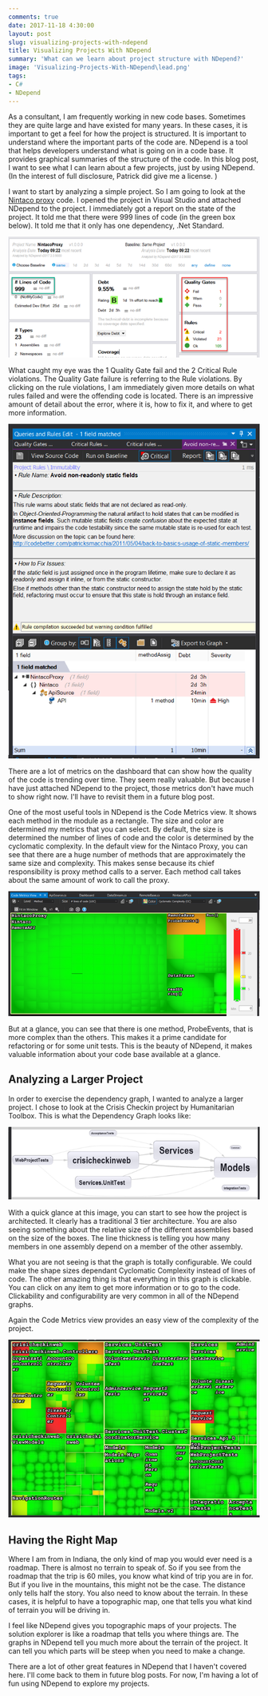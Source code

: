 ```yaml
---
comments: true
date: 2017-11-18 4:30:00
layout: post
slug: visualizing-projects-with-ndepend
title: Visualizing Projects With NDepend
summary: 'What can we learn about project structure with NDepend?'
image: 'Visualizing-Projects-With-NDepend\lead.png'
tags:
- C#
- NDepend
---
```


As a consultant, I am frequently working in new code bases. Sometimes they are quite large and have existed for many years. In these cases, it is important to get a feel for how the project is structured. It is important to understand where the important parts of the code are. NDepend is a tool that helps developers understand what is going on in a code base. It provides graphical summaries of the structure of the code. In this blog post, I want to see what I can learn about a few projects, just by using NDepend. (In the interest of full disclosure, Patrick did give me a license. )

I want to start by analyzing a simple project. So I am going to look at the [Nintaco proxy](https://github.com/pottereric/NintacoProxy) code. I opened the project in Visual Studio and attached NDepend to the project. I immediately got a report on the state of the project. It told me that there were 999 lines of code (in the green box below). It told me that it only has one dependency, .Net Standard.

[![](/img/posts/Visualizing-Projects-With-NDepend/NintacoProxyInitialReport.png)](/img/posts/Visualizing-Projects-With-NDepend/NintacoProxyInitialReport.png)

What caught my eye was the 1 Quality Gate fail and the 2 Critical Rule violations. The Quality Gate failure is referring to the Rule violations. By clicking on the rule violations, I am immediately given more details on what rules failed and were the offending code is located. There is an impressive amount of detail about the error, where it is, how to fix it, and where to get more information. 

[![](/img/posts/Visualizing-Projects-With-NDepend/RuleViolationDetails.png)](/img/posts/Visualizing-Projects-With-NDepend/RuleViolationDetails.png)

There are a lot of metrics on the dashboard that can show how the quality of the code is trending over time. They seem really valuable. But because I have just attached NDepend to the project, those metrics don't have much to show right now. I'll have to revisit them in a future blog post. 

One of the most useful tools in NDepend is the Code Metrics view. It shows each method in the module as a rectangle. The size and color are determined my metrics that you can select. By default, the size is determined the number of lines of code and the color is determined by the cyclomatic complexity. In the default view for the Nintaco Proxy, you can see that there are a huge number of methods that are approximately the same size and complexity. This makes sense because its chief responsibility is proxy method calls to a server. Each method call takes about the same amount of work to call the proxy. 

[![](/img/posts/Visualizing-Projects-With-NDepend/NintacoProxyCodeMetricsView.png)](/img/posts/Visualizing-Projects-With-NDepend/NintacoProxyCodeMetricsView.png)

But at a glance, you can see that there is one method, ProbeEvents, that is more complex than the others. This makes it a prime candidate for refactoring or for some unit tests. This is the beauty of NDepend, it makes valuable information about your code base available at a glance.

## Analyzing a Larger Project ##

In order to exercise the dependency graph, I wanted to analyze a larger project. I chose to look at the Crisis Checkin project by Humanitarian Toolbox. This is what the Dependency Graph looks like:

[![](/img/posts/Visualizing-Projects-With-NDepend/CrisisCheckinDependencyGraph.png)](/img/posts/Visualizing-Projects-With-NDepend/CrisisCheckinDependencyGraph.png)

With a quick glance at this image, you can start to see how the project is architected. It clearly has a traditional 3 tier architecture. You are also seeing something about the relative size of the different assemblies based on the size of the boxes. The line thickness is telling you how many members in one assembly depend on a member of the other assembly.

What you are not seeing is that the graph is totally configurable. We could make the shape sizes dependant Cyclomatic Complexity instead of lines of code. The other amazing thing is that everything in this graph is clickable. You can click on any item to get more information or to go to the code. Clickability and configurability are very common in all of the NDepend graphs. 

Again the Code Metrics view provides an easy view of the complexity of the project. 

[![](/img/posts/Visualizing-Projects-With-NDepend/CrisisCheckinCodeMetricsView.png)](/img/posts/Visualizing-Projects-With-NDepend/CrisisCheckinCodeMetricsView.png)

## Having the Right Map ##

Where I am from in Indiana, the only kind of map you would ever need is a roadmap. There is almost no terrain to speak of. So if you see from the roadmap that the trip is 60 miles, you know what kind of trip you are in for. But if you live in the mountains, this might not be the case. The distance only tells half the story. You also need to know about the terrain. In these cases, it is helpful to have a topographic map, one that tells you what kind of terrain you will be driving in.

I feel like NDepend gives you topographic maps of your projects. The solution explorer is like a roadmap that tells you where things are. The graphs in NDepend tell you much more about the terrain of the project. It can tell you which parts will be steep when you need to make a change. 

There are a lot of other great features in NDepend that I haven't covered here. I'll come back to them in future blog posts. For now, I'm having a lot of fun using NDepend to explore my projects.

